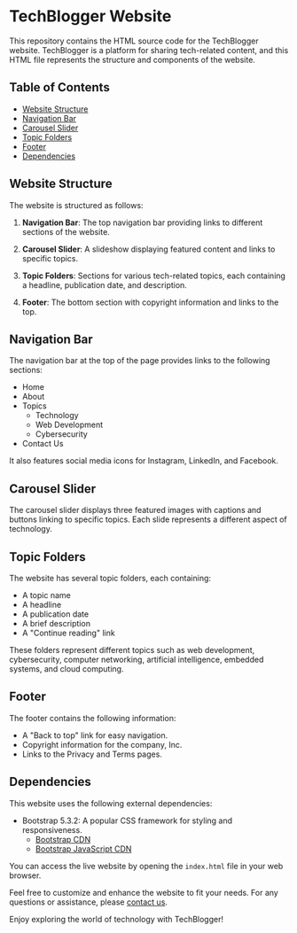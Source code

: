 # TechBlogger Website

This repository contains the HTML source code for the TechBlogger website. TechBlogger is a platform for sharing tech-related content, and this HTML file represents the structure and components of the website.

## Table of Contents

- [Website Structure](#website-structure)
- [Navigation Bar](#navigation-bar)
- [Carousel Slider](#carousel-slider)
- [Topic Folders](#topic-folders)
- [Footer](#footer)
- [Dependencies](#dependencies)

## Website Structure

The website is structured as follows:

1. **Navigation Bar**: The top navigation bar providing links to different sections of the website.

2. **Carousel Slider**: A slideshow displaying featured content and links to specific topics.

3. **Topic Folders**: Sections for various tech-related topics, each containing a headline, publication date, and description.

4. **Footer**: The bottom section with copyright information and links to the top.

## Navigation Bar

The navigation bar at the top of the page provides links to the following sections:

- Home
- About
- Topics
  - Technology
  - Web Development
  - Cybersecurity
- Contact Us

It also features social media icons for Instagram, LinkedIn, and Facebook.

## Carousel Slider

The carousel slider displays three featured images with captions and buttons linking to specific topics. Each slide represents a different aspect of technology.

## Topic Folders

The website has several topic folders, each containing:

- A topic name
- A headline
- A publication date
- A brief description
- A "Continue reading" link

These folders represent different topics such as web development, cybersecurity, computer networking, artificial intelligence, embedded systems, and cloud computing.

## Footer

The footer contains the following information:

- A "Back to top" link for easy navigation.
- Copyright information for the company, Inc.
- Links to the Privacy and Terms pages.

## Dependencies

This website uses the following external dependencies:

- Bootstrap 5.3.2: A popular CSS framework for styling and responsiveness.
  - [Bootstrap CDN](https://cdn.jsdelivr.net/npm/bootstrap@5.3.2/dist/css/bootstrap.min.css)
  - [Bootstrap JavaScript CDN](https://cdn.jsdelivr.net/npm/bootstrap@5.3.2/dist/js/bootstrap.bundle.min.js)

You can access the live website by opening the `index.html` file in your web browser.

Feel free to customize and enhance the website to fit your needs. For any questions or assistance, please [contact us](contact.html).

Enjoy exploring the world of technology with TechBlogger!
